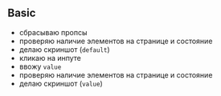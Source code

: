 ## Basic

- сбрасываю пропсы
- проверяю наличие элементов на странице и состояние
- делаю скриншот (`default`)
- кликаю на инпуте
- ввожу `value`
- проверяю наличие элементов на странице и состояние
- делаю скриншот (`value`)